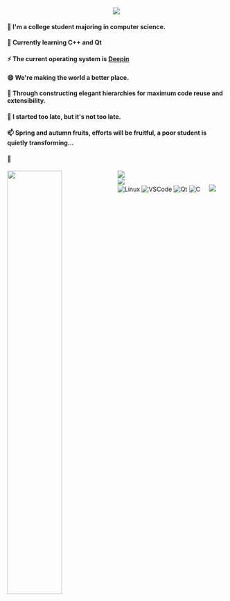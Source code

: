 <h1 align="center">  <img src="https://readme-typing-svg.herokuapp.com/?lines=Hello%2C%20World!;"> </a> </h1>

<!--
**student-ice/student-ice** is a ✨ _special_ ✨ repository because its `README.md` (this file) appears on your GitHub profile.

Here are some ideas to get you started:

- 🔭 I’m currently working on ...
- 🌱 I’m currently learning ...
- 👯 I’m looking to collaborate on ...
- 🤔 I’m looking for help with ...
- 💬 Ask me about ...
- 📫 How to reach me: ...
- 😄 Pronouns: ...
- ⚡ Fun fact: ...
-->
<div >
  
  <h4>🔭  I'm a college student majoring in computer science. </h4>
  <h4>🌱  Currently learning C++ and Qt</h4>
  <h4>⚡  The current operating system is <a href="https://www.deepin.org">Deepin</a></h4>
  <h4>😄  We're making the world a better place.</h4>
  <h4>🤔  Through constructing elegant hierarchies for maximum code reuse and extensibility.</h4>
  <h4>👯  I started too late, but it's not too late. </h4>
  <h4>📫  Spring and autumn fruits, efforts will be fruitful, a poor student is quietly transforming...</h4>
  <h4>💬</h4>
</div>


<div > 
  <img width="50%" align="left" src="https://github-readme-stats.vercel.app/api?username=student-ice&include_all_commits=true&show_icons=true&theme=chartreuse-dark" />
  <img src="https://github-readme-stats.vercel.app/api/top-langs/?username=student-ice&hide_title=true&hide_border=true&layout=compact&langs_count=6&text_color=000&icon_color=fff&bg_color=0,52fa5a,4dfcff,c64dff&theme=graywhite" />
  
</div>

<div>
  <img src="https://github-readme-activity-graph.cyclic.app/graph?username=student-ice&theme=xcode" />  
</div>

<div>
  <img alt="Linux" src="https://img.shields.io/badge/-Linux-F9A03C?style=flat-square&logo=linux&logoColor=white" />
  <img alt="VSCode" src="https://img.shields.io/badge/-VSCode-007ACC?style=flat-square&logo=visual-studio-code" />
  <img alt="Qt" src="https://img.shields.io/badge/-Qt-13aa52?style=flat-square&logo=mongodb&logoColor=white" />
  <img alt="C" src="https://img.shields.io/badge/-C/C++-DAE8FC?style=flat-square&logo=c" />
  &nbsp;&nbsp;&nbsp;
  <img src="https://visitor-badge.glitch.me/badge?page_id=student-ice" />

</div>  


